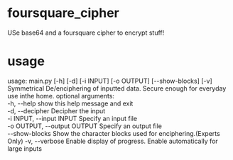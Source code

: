 # foursquare_cipher
USe base64 and a foursquare cipher to encrypt stuff!

# usage

usage: main.py [-h] [-d] [-i INPUT] [-o OUTPUT] [--show-blocks] [-v]
Symmetrical De/enciphering of inputted data. Secure enough for everyday use inthe home.
optional arguments:  
-h, --help                    show this help message and exit  
-d, --decipher                Decipher the input  
-i INPUT, --input INPUT       Specify an input file  
-o OUTPUT, --output OUTPUT    Specify an output file  
--show-blocks                 Show the character blocks used for enciphering.(Experts Only) 
-v, --verbose                 Enable display of progress. Enable automatically for large inputs

